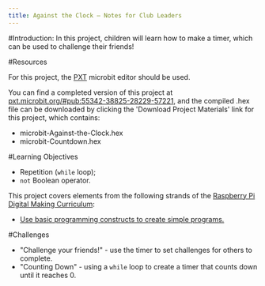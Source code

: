 ```yaml
---
title: Against the Clock — Notes for Club Leaders
---
```


#Introduction:
In this project, children will learn how to make a timer, which can be used to challenge their friends!

#Resources

For this project, the [PXT](http://jumpto.cc/pxt-new) microbit editor should be used.

You can find a completed version of this project at [pxt.microbit.org/#pub:55342-38825-28229-57221](https://pxt.microbit.org/#pub:55342-38825-28229-57221), and the compiled .hex file can be downloaded by clicking the 'Download Project Materials' link for this project, which contains:

+ microbit-Against-the-Clock.hex
+ microbit-Countdown.hex

#Learning Objectives
+ Repetition (`while` loop);
+ `not` Boolean operator.

This project covers elements from the following strands of the [Raspberry Pi Digital Making Curriculum](http://rpf.io/curriculum):

+ [Use basic programming constructs to create simple programs.](https://www.raspberrypi.org/curriculum/programming/creator)

#Challenges
+ "Challenge your friends!" - use the timer to set challenges for others to complete.
+ "Counting Down" - using a `while` loop to create a timer that counts down until it reaches 0.
